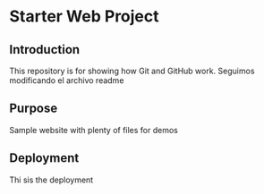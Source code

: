 # Starter Web Project


## Introduction

This repository is for showing how Git and GitHub work.
Seguimos modificando el archivo readme

## Purpose

Sample website with plenty of files for demos

## Deployment

Thi sis the deployment